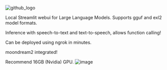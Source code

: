 ![github_logo](https://github.com/3eeps/llmon-py/assets/55860052/ce1faa0d-5c56-4551-93f9-74f8aa37732d)

Local Streamlit webui for Large Language Models. Supports gguf and exl2 model formats. 

Inference with speech-to-text and text-to-speech, allows function calling!

Can be deployed using ngrok in minutes.

moondream2 integrated!

Recommend 16GB (Nvidia) GPU.
 ![image](https://github.com/3eeps/llmon-py/assets/55860052/95ded2e0-5485-4d2c-861e-14a480294a7c)
